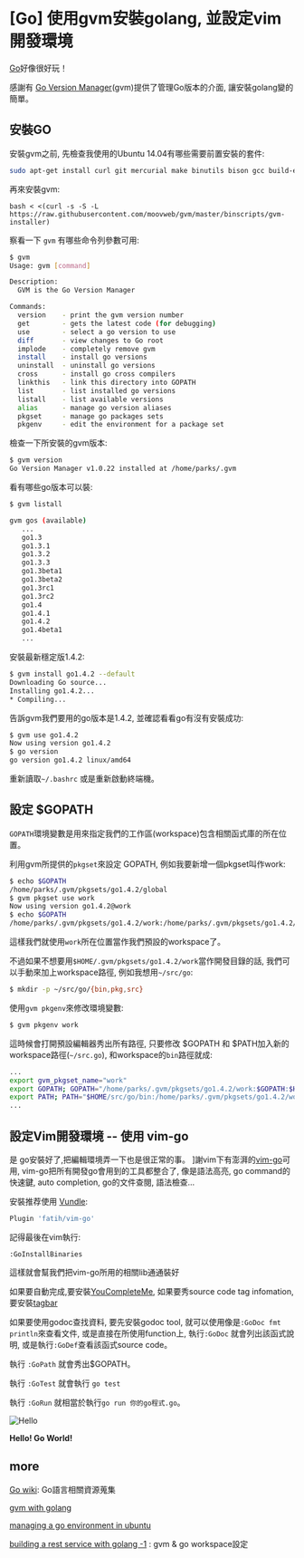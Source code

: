 # [Go] 使用gvm安裝golang, 並設定vim開發環境

[Go](https://golang.org/)好像很好玩！

感謝有 [Go Version Manager](https://github.com/moovweb/gvm)(gvm)提供了管理Go版本的介面, 讓安裝golang變的簡單。

## 安裝GO

安裝gvm之前, 先檢查我使用的Ubuntu 14.04有哪些需要前置安裝的套件: 

``` bash 
sudo apt-get install curl git mercurial make binutils bison gcc build-essential
```

再來安裝gvm:

```
bash < <(curl -s -S -L https://raw.githubusercontent.com/moovweb/gvm/master/binscripts/gvm-installer)
```

察看一下 `gvm` 有哪些命令列參數可用: 

``` bash
$ gvm
Usage: gvm [command]

Description:
  GVM is the Go Version Manager

Commands:
  version    - print the gvm version number
  get        - gets the latest code (for debugging)
  use        - select a go version to use
  diff       - view changes to Go root
  implode    - completely remove gvm
  install    - install go versions
  uninstall  - uninstall go versions
  cross      - install go cross compilers
  linkthis   - link this directory into GOPATH
  list       - list installed go versions
  listall    - list available versions
  alias      - manage go version aliases
  pkgset     - manage go packages sets
  pkgenv     - edit the environment for a package set
```

檢查一下所安裝的gvm版本:

``` bash
$ gvm version
Go Version Manager v1.0.22 installed at /home/parks/.gvm
```

看有哪些go版本可以裝: 

``` bash
$ gvm listall

gvm gos (available)
   ...
   go1.3
   go1.3.1
   go1.3.2
   go1.3.3
   go1.3beta1
   go1.3beta2
   go1.3rc1
   go1.3rc2
   go1.4
   go1.4.1
   go1.4.2
   go1.4beta1
   ...
```

安裝最新穩定版1.4.2: 

``` bash
$ gvm install go1.4.2 --default
Downloading Go source...
Installing go1.4.2...
* Compiling...
```

告訴gvm我們要用的go版本是1.4.2, 並確認看看go有沒有安裝成功:

``` bash 
$ gvm use go1.4.2
Now using version go1.4.2
$ go version
go version go1.4.2 linux/amd64
```

重新讀取`~/.bashrc` 或是重新啟動終端機。

## 設定 $GOPATH

`GOPATH`環境變數是用來指定我們的工作區(workspace)包含相關函式庫的所在位置。

利用gvm所提供的`pkgset`來設定 GOPATH, 例如我要新增一個pkgset叫作work: 

``` bash
$ echo $GOPATH
/home/parks/.gvm/pkgsets/go1.4.2/global
$ gvm pkgset use work
Now using version go1.4.2@work
$ echo $GOPATH
/home/parks/.gvm/pkgsets/go1.4.2/work:/home/parks/.gvm/pkgsets/go1.4.2/global
```

這樣我們就使用`work`所在位置當作我們預設的workspace了。

不過如果不想要用`$HOME/.gvm/pkgsets/go1.4.2/work`當作開發目錄的話, 我們可以手動來加上workspace路徑, 例如我想用`~/src/go`: 

``` bash
$ mkdir -p ~/src/go/{bin,pkg,src}
```

使用`gvm pkgenv`來修改環境變數: 

``` bash
$ gvm pkgenv work
```

這時候會打開預設編輯器秀出所有路徑, 只要修改 $GOPATH 和 $PATH加入新的workspace路徑(`~/src.go`), 和workspace的`bin`路徑就成: 

``` bash
...
export gvm_pkgset_name="work"
export GOPATH; GOPATH="/home/parks/.gvm/pkgsets/go1.4.2/work:$GOPATH:$HOME/src/go"
export PATH; PATH="$HOME/src/go/bin:/home/parks/.gvm/pkgsets/go1.4.2/work/bin:$PATH"
...
```

## 設定Vim開發環境 -- 使用 vim-go
是
go安裝好了,把編輯環境弄一下也是很正常的事。 ]謝vim下有澎湃的[vim-go](https://github.com/fatih/vim-go)可用, vim-go把所有開發go會用到的工具都整合了, 像是語法高亮, go command的快速鍵, auto completion, go的文件查閱, 語法檢查... 

安裝推荐使用 [Vundle](https://github.com/gmarik/vundle): 

``` bash
Plugin 'fatih/vim-go'
```

記得最後在vim執行: 

```
:GoInstallBinaries
```

這樣就會幫我們把vim-go所用的相關lib通通裝好

如果要自動完成,要安裝[YouCompleteMe](https://github.com/Valloric/YouCompleteMe), 如果要秀source code tag infomation, 要安裝[tagbar](https://github.com/majutsushi/tagbar)

如果要使用godoc查找資料, 要先安裝godoc tool, 就可以使用像是`:GoDoc fmt println`來查看文件, 
或是直接在所使用function上, 執行`:GoDoc` 就會列出該函式說明, 或是執行`:GoDef`查看該函式source code。

執行 `:GoPath` 就會秀出$GOPATH。

執行 `:GoTest` 就會執行 `go test`

執行 `:GoRun` 就相當於執行`go run 你的go程式.go`。

![Hello](http://i.imgur.com/T2FL1Lr.jpg) 

**Hello! Go World!**

## more

[Go wiki](https://github.com/golang/go/wiki): Go語言相關資源蒐集

[gvm with golang](http://www.ascent.io/blog/2014/03/11/gvm-with-golang/)

[managing a go environment in ubuntu](https://larry-price.com/blog/2015/01/18/managing-a-go-environment-in-ubuntu)

[building a rest service with golang -1](http://stevenwhite.com/building-a-rest-service-with-golang-1/) : gvm & go workspace設定

